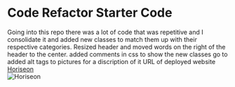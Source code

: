 # Code Refactor Starter Code
Going into this repo there was a lot of code that was repetitive and I consolidate it and added new classes to match them up with their respective categories.
Resized header and moved words on the right of the header to the center.
added comments in css to show the new classes go to
added alt tags to pictures for a discription of it
URL of deployed website [Horiseon](https://juanhernandez96.github.io/Challenge-1) <br/>
![Horiseon](./assets/images/horiseon.png) 